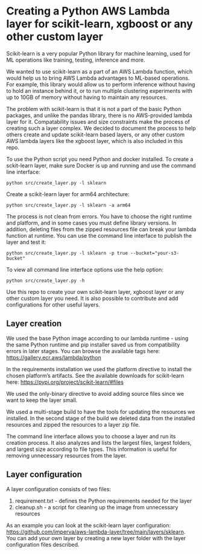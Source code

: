 
# Creating a Python AWS Lambda layer for scikit-learn, xgboost or any other custom layer
Scikit-learn is a very popular Python library for machine learning, used for ML operations like training, testing, inference and more. 

We wanted to use scikit-learn as a part of an AWS Lambda function, which would help us to bring AWS Lambda advantages to ML-based operations. For example, this library would allow us to perform inference without having to hold an instance behind it, or to run multiple clustering experiments with up to 10GB of memory without having to maintain any resources.

The problem with scikit-learn is that it is not a part of the basic Python packages, and unlike the pandas library, there is no AWS-provided lambda layer for it. Compatability issues and size constraints make the process of creating such a layer complex. We decided to document the process to help others create and update scikit-learn based layers, or any other custom AWS lambda layers like the xgboost layer, which is also included in this repo.

To use the Python script you need Python and docker installed. To create a sckit-learn layer, make sure Docker is up and running and use 
the command line interface:

```python src/create_layer.py -l sklearn```

Create a scikit-learn layer for arm64 architecture:

```python src/create_layer.py -l sklearn -a arm64```

The process is not clean from errors. You have to choose the right runtime and platform, and in some cases you must define library versions. In addition, deleting files from the zipped resources file can break your lambda function at runtime. You can use the command line interface to publish the layer and test it:

```python src/create_layer.py -l sklearn -p true --bucket="your-s3-bucket"```

To view all command line interface options use the help option:

```python src/create_layer.py -h```

Use this repo to create your own scikit-learn layer, xgboost layer or any other custom layer you need. It is also possible to contribute and add configurations for other useful layers.

## Layer creation 
We used the base Python image according to our lambda runtime - using the same Python runtime and pip installer saved us from compatibility errors in later stages. You can browse the available tags here: https://gallery.ecr.aws/lambda/python

In the requirements installation we used the platform directive to install the chosen platform’s artifacts. See the available downloads for scikit-learn here: https://pypi.org/project/scikit-learn/#files

We used the only-binary directive to avoid adding source files since we want to keep the layer small.

We used a multi-stage build to have the tools for updating the resources we installed. In the second stage of the build we deleted data from the installed resources and zipped the resources to a layer zip file.

The command line interface allows you to choose a layer and run its creation process. It also analyzes and lists the largest files, largest folders, and largest size according to file types. This information is useful for removing unnecessary resources from the layer.


## Layer configuration
A layer configuration consists of two files:
1. requirement.txt - defines the Python requirements needed for the layer
2. cleanup.sh - a script for cleaning up the image from unnecessary resources

As an example you can look at the scikit-learn layer configuration: https://github.com/imperva/aws-lambda-layer/tree/main/layers/sklearn.
You can add your own layer by creating a new layer folder with the layer configuration files described.

